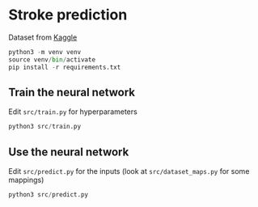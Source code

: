 # Stroke prediction

Dataset from [Kaggle](https://www.kaggle.com/datasets/fedesoriano/stroke-prediction-dataset)

```py
python3 -m venv venv
source venv/bin/activate
pip install -r requirements.txt
```

## Train the neural network

Edit `src/train.py` for hyperparameters

```py
python3 src/train.py
```

## Use the neural network

Edit `src/predict.py` for the inputs (look at `src/dataset_maps.py` for some mappings)

```py
python3 src/predict.py
```
